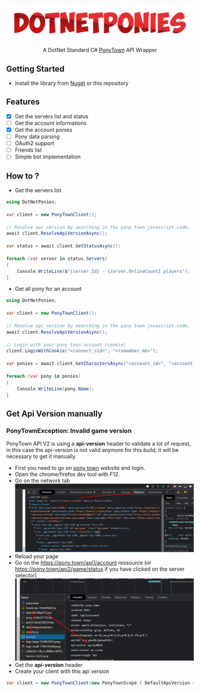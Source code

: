 <div align="center">
    <img src="images/logo.png" alt="DNP Logo"/>
    <p>A DotNet Standard C# <a href="https://pony.town/">PonyTown</a> API Wrapper</p>
</div>


## Getting Started
- Install the library from [Nuget](https://nuget.org/packages/DotNetPonies) or this repository

## Features

- [x] Get the servers list and status
- [ ] Get the account informations
- [x] Get the account ponies
- [ ] Pony data parsing
- [ ] OAuth2 support
- [ ] Friends list
- [ ] Simple bot implementation

## How to ?

- Get the servers list
```csharp
using DotNetPonies;

var client = new PonyTownClient();

// Resolve api version by searching in the pony town javascript code.
await client.ResolveApiVersionAsync();

var status = await client.GetStatusAsync();

foreach (var server in status.Servers)
{
    Console.WriteLine($"{server.Id} - {server.OnlineCount} players");
}
```

- Get all pony for an account
```csharp
using DotNetPonies;

var client = new PonyTownClient();

// Resolve api version by searching in the pony town javascript code.
await client.ResolveApiVersionAsync();

// Login with your pony town account (cookie)
client.LoginWithCookie("<connect_sid>", "<remember_me>");

var ponies = await client.GetCharactersAsync("<account_id>", "<account_name>");

foreach (var pony in ponies)
{
    Console.WriteLine(pony.Name);
}
```

## Get Api Version manually

###  PonyTownException: Invalid game version

PonyTown API V2 is using a **api-version** header to validate a lot of request, in this case the api-version is not valid anymore for this build, it will be necessary to get it manually.

- First you need to go on [pony town](https://pony.town/) website and login.
- Open the chrome/firefox dev tool with F12.
- Go on the network tab
![](images/001.png)
- Reload your page
- Go on the https://pony.town/api1/account ressource (or https://pony.town/api2/game/status if you have clicked on the server selector)
![](images/002.png)
- Get the **api-version** header
- Create your client with this api version
```csharp
var client = new PonyTownClient(new PonyTownScope { DefaultApiVersion = "<api-version>" });
```
